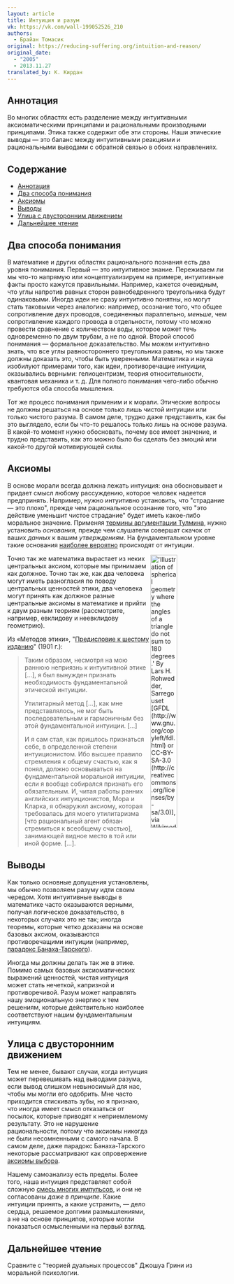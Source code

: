 ```yaml
---
layout: article
title: Интуиция и разум
vk: https://vk.com/wall-199052526_210
authors:
  - Брайан Томасик
original: https://reducing-suffering.org/intuition-and-reason/
original_date:
  - "2005"
  - 2013.11.27
translated_by: К. Кирдан
---
```

<h2 id="1">Аннотация</h2>

Во многих областях есть разделение между интуитивными аксиоматическими принципами и рациональными производными принципами. Этика также содержит обе эти стороны. Наши этические выводы — это баланс между интуитивными реакциями и рациональными выводами с обратной связью в обоих направлениях.

## Содержание

- [Аннотация](#1)
- [Два способа понимания](#2)
- [Аксиомы](#3)
- [Выводы](#4)
- [Улица с двусторонним движением](#5)
- [Дальнейшее чтение](#6)

<h2 id="2">Два способа понимания</h2>

В математике и других областях рационального познания есть два уровня понимания. Первый — это интуитивное знание. Переживаем ли мы что-то напрямую или концептуализируем на примере, интуитивные факты просто кажутся правильными. Например, кажется очевидным, что углы напротив равных сторон равнобедренного треугольника будут одинаковыми. Иногда идеи не сразу интуитивно понятны, но могут стать таковыми через аналогию: например, осознание того, что общее сопротивление двух проводов, соединенных параллельно, _меньше_, чем сопротивление каждого провода в отдельности, потому что можно провести сравнение с количеством воды, которое может течь одновременно по двум трубам, а не по одной. Второй способ понимания — формальное доказательство. Мы можем интуитивно знать, что все углы равностороннего треугольника равны, но мы также должны доказать это, чтобы быть уверенными. Математика и наука изобилуют примерами того, как идеи, противоречащие интуиции, оказывались верными: гелиоцентризм, теория относительности, квантовая механика и т. д. Для полного понимания чего-либо обычно требуются оба способа мышления.

Тот же процесс понимания применим и к морали. Этические вопросы не должны решаться на основе только лишь чистой интуиции или только чистого разума. В самом деле, трудно даже представить, как бы это выглядело, если бы что-то решалось только лишь на основе разума. В какой-то момент нужно обосновать, почему все имеет значение, и трудно представить, как это можно было бы сделать без эмоций или какой-то другой мотивирующей силы.

<h2 id="3">Аксиомы</h2>

В основе морали всегда должна лежать интуиция: она обосновывает и придает смысл любому рассуждению, которое человек надеется предпринять. Например, нужно интуитивно установить, что "страдание — это плохо", прежде чем рациональное осознание того, что "это действие уменьшит чистое страдание" будет иметь какое-либо моральное значение. Применяя [термины аргументации Тулмина](http://changingminds.org/disciplines/argument/making_argument/toulmin.htm), нужно установить _основания_, прежде чем слушатели совершат скачок от ваших _данных_ к вашим _утверждениям_. На фундаментальном уровне такие основания [наиболее вероятно](https://en.wikipedia.org/wiki/Foundationalism) происходят от интуиции.

<img src="https://reducing-suffering.org/wp-content/uploads/2014/09/Triangles_spherical_geometry.jpg" title="'Illustration of spherical geometry where the angles of a triangle do not sum to 180 degrees.' By Lars H. Rohwedder, Sarregouset [GFDL (http://www.gnu.org/copyleft/fdl.html) or CC-BY-SA-3.0 (http://creativecommons.org/licenses/by-sa/3.0)], via Wikimedia Commons: https://commons.wikimedia.org/wiki/File:Triangles_(spherical_geometry).jpg" width="35%" height="40%" align="right"/>
Точно так же математика вырастает из неких центральных аксиом, которые мы принимаем как должное. Точно так же, как два человека могут иметь разногласия по поводу центральных ценностей этики, два человека могут принять как должное разные центральные аксиомы в математике и прийти к двум разным теориям (рассмотрите, например, евклидову и неевклидову геометрию).

Из «Методов этики», "[Предисловие к шестому изданию](http://www.laits.utexas.edu/poltheory/sidgwick/me/me.preface.s06.html)" (1901 г.):

> Таким образом, несмотря на мою раннюю неприязнь к интуитивной этике [...], я был вынужден признать необходимость фундаментальной этической интуиции.
>
> Утилитарный метод [...], как мне представлялось, не мог быть последовательным и гармоничным без этой фундаментальной интуиции. [...]
>
> И я сам стал, как пришлось признаться себе, в определенной степени интуиционистом. Ибо высшее правило стремления к общему счастью, как я понял, должно основываться на фундаментальной моральной интуиции, если я вообще собирался признать его обязательным. И, читая работы ранних английских интуиционистов, Мора и Кларка, я обнаружил аксиому, которая требовалась для моего утилитаризма [что рациональный агент обязан стремиться к всеобщему счастью], занимающей видное место в той или иной форме. [...].

<h2 id="4">Выводы</h2>

Как только основные допущения установлены, мы обычно позволяем разуму идти своим чередом. Хотя интуитивные выводы в математике часто оказываются верными, получая логическое доказательство, в некоторых случаях это не так; иногда теоремы, которые четко доказаны на основе базовых аксиом, оказываются противоречащими интуиции (например, [парадокс Банаха-Тарского](https://ru.wikipedia.org/wiki/Парадокс_Банаха_—_Тарского)).

Иногда мы должны делать так же в этике. Помимо самых базовых аксиоматических выражений ценностей, чистая интуиция может стать нечеткой, капризной и противоречивой. Разум может направлять нашу эмоциональную энергию к тем решениям, которые действительно наиболее соответствуют нашим фундаментальным интуициям.

<h2 id="5">Улица с двусторонним движением</h2>

Тем не менее, бывают случаи, когда интуиция может перевешивать над выводами разума, если вывод слишком невыносимый для нас, чтобы мы могли его одобрить. Мне часто приходится стискивать зубы, но я признаю, что иногда имеет смысл отказаться от посылок, которые приводят к неприемлемому результату. Это не нарушение рациональности, потому что аксиомы никогда не были несомненными с самого начала. В самом деле, даже парадокс Банаха-Тарского некоторые рассматривают как опровержение [аксиомы выбора](https://ru.wikipedia.org/wiki/Аксиома_выбора).

Нашему самоанализу есть пределы. Более того, наша интуиция представляет собой сложную [смесь многих импульсов](https://vk.com/@reducing_suffering-eliezer-yudkowsky-thou-art-godshatter), и они не согласованы _даже в принципе_. Какие интуиции принять, а какие устранить, — дело сердца, решаемое долгими размышлениями, а не на основе принципов, которые могли показаться осмысленными на первый взгляд.

<h2 id="6">Дальнейшее чтение</h2>

Сравните с "теорией дуальных процессов" Джошуа Грини из моральной психологии.